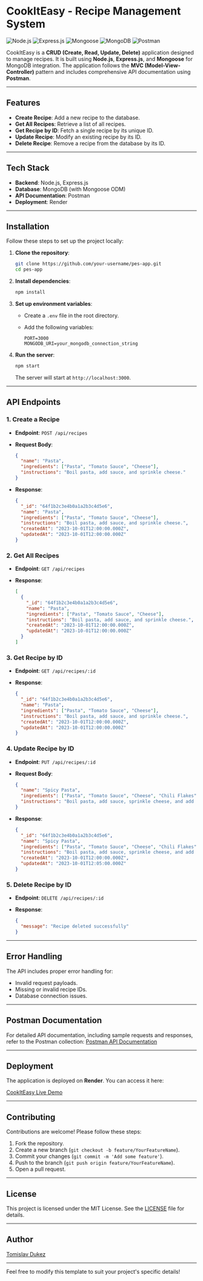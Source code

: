 # CookItEasy - Recipe Management System

 ![Node.js](https://img.shields.io/badge/Node.js-18.x-green)
 ![Express.js](https://img.shields.io/badge/Express.js-4.x-blue)
 ![Mongoose](https://img.shields.io/badge/Mongoose-7.x-orange)
 ![MongoDB](https://img.shields.io/badge/MongoDB-6.x-brightgreen)
 ![Postman](https://img.shields.io/badge/Postman-API%20Documentation-orange)

CookItEasy is a **CRUD (Create, Read, Update, Delete)** application designed to manage recipes. It is built using **Node.js**, **Express.js**, and **Mongoose** for MongoDB integration. The application follows the **MVC (Model-View-Controller)** pattern and includes comprehensive API documentation using **Postman**.


---

## Features

* **Create Recipe**: Add a new recipe to the database.
* **Get All Recipes**: Retrieve a list of all recipes.
* **Get Recipe by ID**: Fetch a single recipe by its unique ID.
* **Update Recipe**: Modify an existing recipe by its ID.
* **Delete Recipe**: Remove a recipe from the database by its ID.


---

## Tech Stack

* **Backend**: Node.js, Express.js
* **Database**: MongoDB (with Mongoose ODM)
* **API Documentation**: Postman
* **Deployment**: Render


---

## Installation

Follow these steps to set up the project locally:


1. **Clone the repository**:

   ```bash
   git clone https://github.com/your-username/pes-app.git
   cd pes-app
   ```
2. **Install dependencies**:

   ```bash
   npm install
   ```
3. **Set up environment variables**:
   * Create a `.env` file in the root directory.
   * Add the following variables:

     ```
     PORT=3000
     MONGODB_URI=your_mongodb_connection_string
     ```
4. **Run the server**:

   ```bash
   npm start
   ```

   The server will start at `http://localhost:3000`.


---

## API Endpoints

### 1. Create a Recipe

* **Endpoint**: `POST /api/recipes`
* **Request Body**:

  ```json
  {
    "name": "Pasta",
    "ingredients": ["Pasta", "Tomato Sauce", "Cheese"],
    "instructions": "Boil pasta, add sauce, and sprinkle cheese."
  }
  ```
* **Response**:

  ```json
  {
    "_id": "64f1b2c3e4b0a1a2b3c4d5e6",
    "name": "Pasta",
    "ingredients": ["Pasta", "Tomato Sauce", "Cheese"],
    "instructions": "Boil pasta, add sauce, and sprinkle cheese.",
    "createdAt": "2023-10-01T12:00:00.000Z",
    "updatedAt": "2023-10-01T12:00:00.000Z"
  }
  ```

### 2. Get All Recipes

* **Endpoint**: `GET /api/recipes`
* **Response**:

  ```json
  [
    {
      "_id": "64f1b2c3e4b0a1a2b3c4d5e6",
      "name": "Pasta",
      "ingredients": ["Pasta", "Tomato Sauce", "Cheese"],
      "instructions": "Boil pasta, add sauce, and sprinkle cheese.",
      "createdAt": "2023-10-01T12:00:00.000Z",
      "updatedAt": "2023-10-01T12:00:00.000Z"
    }
  ]
  ```

### 3. Get Recipe by ID

* **Endpoint**: `GET /api/recipes/:id`
* **Response**:

  ```json
  {
    "_id": "64f1b2c3e4b0a1a2b3c4d5e6",
    "name": "Pasta",
    "ingredients": ["Pasta", "Tomato Sauce", "Cheese"],
    "instructions": "Boil pasta, add sauce, and sprinkle cheese.",
    "createdAt": "2023-10-01T12:00:00.000Z",
    "updatedAt": "2023-10-01T12:00:00.000Z"
  }
  ```

### 4. Update Recipe by ID

* **Endpoint**: `PUT /api/recipes/:id`
* **Request Body**:

  ```json
  {
    "name": "Spicy Pasta",
    "ingredients": ["Pasta", "Tomato Sauce", "Cheese", "Chili Flakes"],
    "instructions": "Boil pasta, add sauce, sprinkle cheese, and add chili flakes."
  }
  ```
* **Response**:

  ```json
  {
    "_id": "64f1b2c3e4b0a1a2b3c4d5e6",
    "name": "Spicy Pasta",
    "ingredients": ["Pasta", "Tomato Sauce", "Cheese", "Chili Flakes"],
    "instructions": "Boil pasta, add sauce, sprinkle cheese, and add chili flakes.",
    "createdAt": "2023-10-01T12:00:00.000Z",
    "updatedAt": "2023-10-01T12:05:00.000Z"
  }
  ```

### 5. Delete Recipe by ID

* **Endpoint**: `DELETE /api/recipes/:id`
* **Response**:

  ```json
  {
    "message": "Recipe deleted successfully"
  }
  ```


---

## Error Handling

The API includes proper error handling for:

* Invalid request payloads.
* Missing or invalid recipe IDs.
* Database connection issues.


---

## Postman Documentation

For detailed API documentation, including sample requests and responses, refer to the Postman collection:
[Postman API Documentation](https://www.postman.com/)


---

## Deployment

The application is deployed on **Render**. You can access it here:
<!-- TODO: add real link on deployment -->
[CookItEasy Live Demo](https://cookiteasy-app.onrender.com)


---

## Contributing

Contributions are welcome! Please follow these steps:


1. Fork the repository.
2. Create a new branch (`git checkout -b feature/YourFeatureName`).
3. Commit your changes (`git commit -m 'Add some feature'`).
4. Push to the branch (`git push origin feature/YourFeatureName`).
5. Open a pull request.


---

## License

This project is licensed under the MIT License. See the [LICENSE](LICENSE) file for details.


---

## Author

[Tomislav Dukez](https://github.com/tomdu3)


---

Feel free to modify this template to suit your project's specific details!